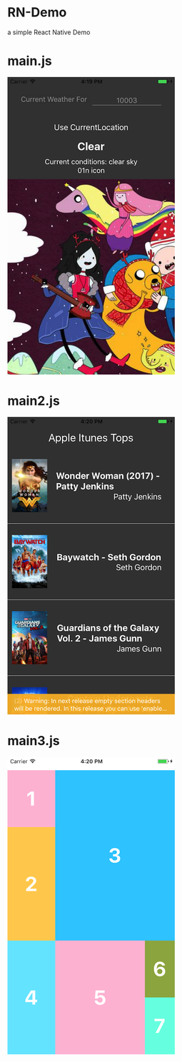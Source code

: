 # RN-Demo
a simple React Native Demo

# main.js 
![](https://github.com/madaoCN/RN-Demo/blob/master/screenshot1.png)
# main2.js 
![](https://github.com/madaoCN/RN-Demo/blob/master/screenshot2.png)
# main3.js 
![](https://github.com/madaoCN/RN-Demo/blob/master/screenshot3.png)

